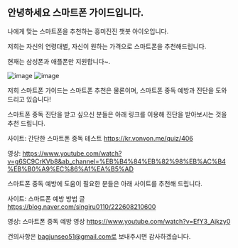## 안녕하세요 스마트폰 가이드입니다.

나에게 맞는 스마트폰을 추천하는 흥미진진 챗봇 아이오입니다.

저희는 자신의 연령대별, 자신이 원하는 가격으로 스마트폰을 추천해드립니다.

현재는 삼성폰과 애플폰만 지원합니다~.

![image](https://user-images.githubusercontent.com/88129735/132936409-1e9ab025-aacf-4336-8986-81bb6282d2f7.png)
![image](https://user-images.githubusercontent.com/88129735/132936190-af960ed3-11ab-40b5-8164-732b7d3d16a4.jpg)

저희 스마트폰 가이드는 스마트폰 추천은 물론이며, 스마트폰 중독 예방과 진단을 도와드리고 있습니다!

스마트폰 중독 진단을 받고 싶으신 분들은 아래 링크를 이용해 진단을 받아보시는 것을 추천 드립니다.

사이트: 간단한 스마트폰 중독 테스트 https://kr.vonvon.me/quiz/406

영상: https://www.youtube.com/watch?v=g6SC9CrKVb8&ab_channel=%EB%B4%84%EB%82%98%EB%AC%B4%EB%B0%A9%EC%86%A1%EA%B5%AD 

스마트폰 중독 예방에 도움이 필요한 분들은 아래 사이트를 추천해 드립니다.

사이트: 스마트폰 예방 방법 글 https://blog.naver.com/singiru0110/222608210600 

영상: 스마트폰 중독 예방 영상 https://www.youtube.com/watch?v=EfY3_Ajkzy0 

건의사항은 bagjunseo51@gmail.com로 보내주시면 감사하겠습니다.
